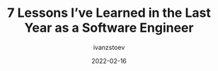 ---
author: ivanzstoev
date: 2022-02-16
publisher: gitconnected
tags:
  - career
  - meta
target_url: https://levelup.gitconnected.com/7-lessons-ive-learned-in-the-last-year-as-a-software-engineer-ff3a81e9dc13
title: 7 Lessons I’ve Learned in the Last Year as a Software Engineer
---